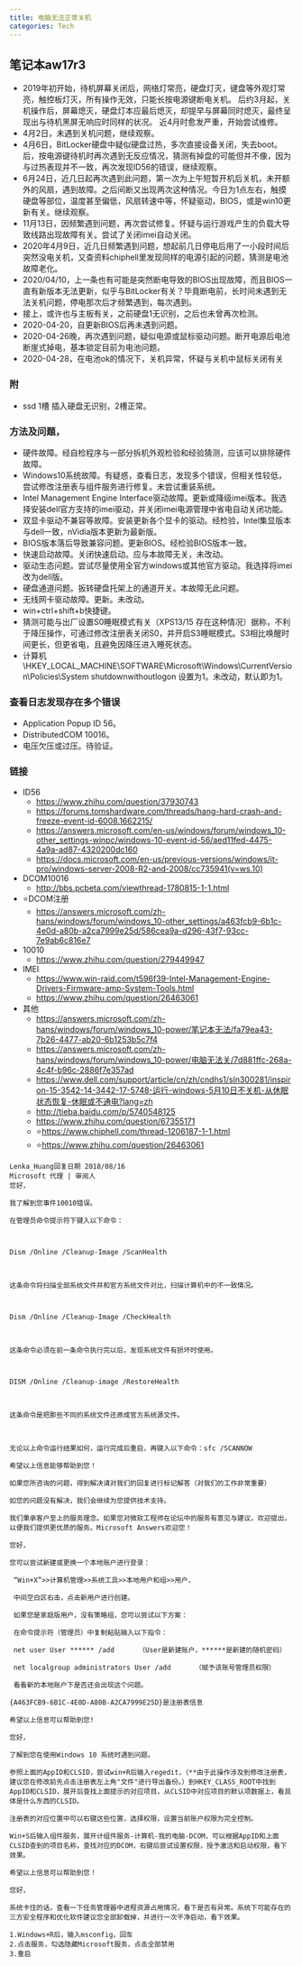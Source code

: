 ```yaml
---
title: 电脑无法正常关机
categories: Tech
---
```


## 笔记本aw17r3

- 2019年初开始，待机屏幕关闭后，网络灯常亮，硬盘灯灭，键盘等外观灯常亮，触控板灯灭，所有操作无效，只能长按电源键断电关机。
  后约3月起，关机操作后，屏幕熄灭，硬盘灯本应最后熄灭，却提早与屏幕同时熄灭，最终呈现出与待机黑屏无响应时同样的状况。
  近4月时愈发严重，开始尝试维修。
- 4月2日，未遇到关机问题，继续观察。
- 4月6日，BitLocker硬盘中疑似硬盘过热，多次直接设备关闭，失去boot。后，按电源键待机时再次遇到无反应情况，猜测有掉盘的可能但并不像，因为与过热表现并不一致，再次发现ID56的错误，继续观察。
- 6月24日，近几日起再次遇到此问题，第一次为上午短暂开机后关机，未开额外的风扇，遇到故障。之后间断又出现两次这种情况。今日为1点左右，触摸硬盘等部位，温度甚至偏低，风扇转速中等，怀疑驱动，BIOS，或是win10更新有关。继续观察。
- 11月13日，因频繁遇到问题，再次尝试修复。怀疑与运行游戏产生的负载大导致线路出现故障有关。尝试了关闭imei自动关闭。
- 2020年4月9日，近几日频繁遇到问题，想起前几日停电后用了一小段时间后突然没电关机，又查资料chiphell里发现同样的电源引起的问题，猜测是电池故障老化。
- 2020/04/10，上一条也有可能是突然断电导致的BIOS出现故障，而且BIOS一直有新版本无法更新，似乎与BitLocker有关？毕竟断电前，长时间未遇到无法关机问题，停电那次后才频繁遇到，每次遇到。
- 接上，或许也与主板有关，之前硬盘1无识别，之后也未曾再次检测。
- 2020-04-20，自更新BIOS后再未遇到问题。
- 2020-04-26晚，再次遇到问题，疑似电源或鼠标驱动问题。断开电源后电池断崖式掉电，基本锁定目前为电池问题。
- 2020-04-28，在电池ok的情况下，关机异常，怀疑与关机中鼠标关闭有关

### 附
- ssd 1槽 插入硬盘无识别，2槽正常。

### 方法及问题，
- 硬件故障。经自检程序与一部分拆机外观检验和经验猜测，应该可以排除硬件故障。
- Windows10系统故障。有疑惑，查看日志，发现多个错误，但相关性较低，尝试修改注册表与组件服务进行修复。未尝试重装系统。
- Intel Management Engine Interface驱动故障。更新或降级imei版本。我选择安装dell官方支持的imei驱动，并关闭imei电源管理中省电自动关闭功能。
- 双显卡驱动不兼容等故障。安装更新各个显卡的驱动。经检验，Intel集显版本与dell一致，nVidia版本更新为最新版。
- BIOS版本落后导致兼容问题。更新BIOS。经检验BIOS版本一致。
- 快速启动故障。关闭快速启动。应与本故障无关，未改动。
- 驱动生态问题。尝试尽量使用全官方windows或其他官方驱动。我选择将imei改为dell版。
- 硬盘通道问题。扳转硬盘托架上的通道开关。本故障无此问题。
- 无线网卡驱动故障。更新。未改动。
- win+ctrl+shift+b快捷键。
- 猜测可能与出厂设置S0睡眠模式有关（XPS13/15 存在这种情况）据称，不利于降压操作，可通过修改注册表关闭S0，并开启S3睡眠模式。S3相比唤醒时间更长，但更省电，且避免因降压进入睡死状态。
- 计算机\HKEY_LOCAL_MACHINE\SOFTWARE\Microsoft\Windows\CurrentVersion\Policies\System shutdownwithoutlogon 设置为1。未改动，默认即为1。


### 查看日志发现存在多个错误
- Application Popup ID 56。
- DistributedCOM 10016。
- 电压欠压或过压。待验证。

### 链接
- ID56
  - https://www.zhihu.com/question/37930743
  - https://forums.tomshardware.com/threads/hang-hard-crash-and-freeze-event-id-6008.1662215/
  - https://answers.microsoft.com/en-us/windows/forum/windows_10-other_settings-winpc/windows-10-event-id-56/aed11fed-4475-4a9a-ad87-4320200dc160
  - https://docs.microsoft.com/en-us/previous-versions/windows/it-pro/windows-server-2008-R2-and-2008/cc735941(v=ws.10)
- DCOM10016
  - http://bbs.pcbeta.com/viewthread-1780815-1-1.html
- ⭐DCOM注册
  - https://answers.microsoft.com/zh-hans/windows/forum/windows_10-other_settings/a463fcb9-6b1c-4e0d-a80b-a2ca7999e25d/586cea9a-d296-43f7-93cc-7e9ab6c816e7
- 10010
  - https://www.zhihu.com/question/279449947
- IMEI
  - https://www.win-raid.com/t596f39-Intel-Management-Engine-Drivers-Firmware-amp-System-Tools.html
  - https://www.zhihu.com/question/26463061
- 其他
  - https://answers.microsoft.com/zh-hans/windows/forum/windows_10-power/笔记本无法/fa79ea43-7b26-4477-ab20-6b1253b5c7f4
  - https://answers.microsoft.com/zh-hans/windows/forum/windows_10-power/电脑无法关/7d881ffc-268a-4c4f-b96c-2886f7e357ad
  - https://www.dell.com/support/article/cn/zh/cndhs1/sln300281/inspiron-15-3542-14-3442-17-5748-运行-windows-5月10日不关机-从休眠状态恢复-休眠或不通电?lang=zh
  - http://tieba.baidu.com/p/5740548125
  - https://www.zhihu.com/question/67355171
  - ⭐https://www.chiphell.com/thread-1206187-1-1.html
  - ⭐https://www.zhihu.com/question/26463061





```
Lenka_Huang回复日期 2018/08/16
Microsoft 代理 | 审阅人
您好，

我了解到您事件10010错误。

在管理员命令提示符下键入以下命令：

 

Dism /Online /Cleanup-Image /ScanHealth

 

这条命令将扫描全部系统文件并和官方系统文件对比，扫描计算机中的不一致情况。

 

Dism /Online /Cleanup-Image /CheckHealth

 

这条命令必须在前一条命令执行完以后，发现系统文件有损坏时使用。

 

DISM /Online /Cleanup-image /RestoreHealth

 

这条命令是把那些不同的系统文件还原成官方系统源文件。

 

无论以上命令运行结果如何，运行完成后重启，再键入以下命令：sfc /SCANNOW

希望以上信息能够帮助到您！

如果您所咨询的问题，得到解决请对我们的回复进行标记解答（对我们的工作非常重要）

如您的问题没有解决，我们会继续为您提供技术支持。

我们秉承客户至上的服务理念。如果您对微软工程师在论坛中的服务有意见与建议，欢迎提出，以便我们提供更优质的服务。Microsoft Answers欢迎您！

您好，

您可以尝试新建或更换一个本地账户进行登录：

 “Win+X”>>计算机管理>>系统工具>>本地用户和组>>用户，

 中间空白区右击，点击新用户进行创建。

 如果您是家庭版用户，没有策略组，您可以尝试以下方案：

 在命令提示符（管理员）中复制粘贴输入以下指令：

 net user User ****** /add      （User是新建账户，******是新建的随机密码）

 net localgroup administrators User /add      （赋予该账号管理员权限）

 看看新的本地账户下是否还会出现这个问题。

{A463FCB9-6B1C-4E0D-A80B-A2CA7999E25D}是注册表信息

希望以上信息可以帮助到您!

您好，

了解到您在使用Windows 10 系统时遇到问题。

参照上面的AppID和CLSID，尝试win+R后输入regedit，（**由于此操作涉及到修改注册表，建议您在修改前先点击注册表左上角"文件"进行导出备份。）到HKEY_CLASS_ROOT中找到AppID和CLSID，展开后查找上面提示的对应项目，从CLSID中对应项目的默认项数据上，看具体是什么东西的CLSID。

注册表的对应位置中可以右键这些位置，选择权限，设置当前账户权限为完全控制。

Win+S后输入组件服务，展开计组件服务-计算机-我的电脑-DCOM，可以根据AppID和上面CLSID查到的项目名称，查找对应的DCOM，右键后尝试设置权限，授予激活和启动权限，看下效果。

希望以上信息可以帮助到您！

您好，

系统卡住的话，查看一下任务管理器中进程资源占用情况，看下是否有异常。系统下可能存在的三方安全程序和优化软件建议您全部卸载掉，并进行一次干净启动，看下效果。

1.Windows+R后，输入msconfig，回车
2.点击服务，勾选隐藏Microsoft服务，点击全部禁用
3.重启
```

